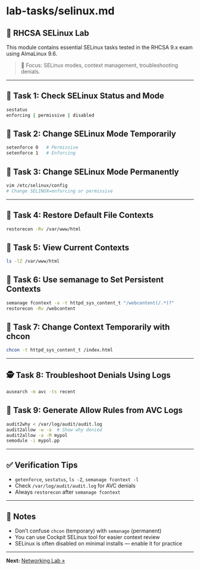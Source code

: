 # lab-tasks/selinux.md

## 🔐 RHCSA SELinux Lab

This module contains essential SELinux tasks tested in the RHCSA 9.x exam using AlmaLinux 9.6.

> 🎯 Focus: SELinux modes, context management, troubleshooting denials.

---

## 🔧 Task 1: Check SELinux Status and Mode

```bash
sestatus
enforcing | permissive | disabled
```

## 🔧 Task 2: Change SELinux Mode Temporarily

```bash
setenforce 0   # Permissive
setenforce 1   # Enforcing
```

## 🔧 Task 3: Change SELinux Mode Permanently

```bash
vim /etc/selinux/config
# Change SELINUX=enforcing or permissive
```

---

## 🧩 Task 4: Restore Default File Contexts

```bash
restorecon -Rv /var/www/html
```

## 🧩 Task 5: View Current Contexts

```bash
ls -lZ /var/www/html
```

## 🧩 Task 6: Use semanage to Set Persistent Contexts

```bash
semanage fcontext -a -t httpd_sys_content_t "/webcontent(/.*)?"
restorecon -Rv /webcontent
```

## 🧩 Task 7: Change Context Temporarily with chcon

```bash
chcon -t httpd_sys_content_t /index.html
```

---

## 🕵️ Task 8: Troubleshoot Denials Using Logs 

```bash
ausearch -m avc -ts recent
```

## 🧙 Task 9: Generate Allow Rules from AVC Logs

```bash
audit2why < /var/log/audit/audit.log
audit2allow -w -a  # Show why denied
audit2allow -a -M mypol
semodule -i mypol.pp
```

---

## ✅ Verification Tips

* `getenforce`, `sestatus`, `ls -Z`, `semanage fcontext -l`
* Check `/var/log/audit/audit.log` for AVC denials
* Always `restorecon` after `semanage fcontext`

---

## 📌 Notes

* Don’t confuse `chcon` (temporary) with `semanage` (permanent)
* You can use Cockpit SELinux tool for easier context review
* SELinux is often disabled on minimal installs — enable it for practice

---

**Next:** [Networking Lab »](networking.md)
